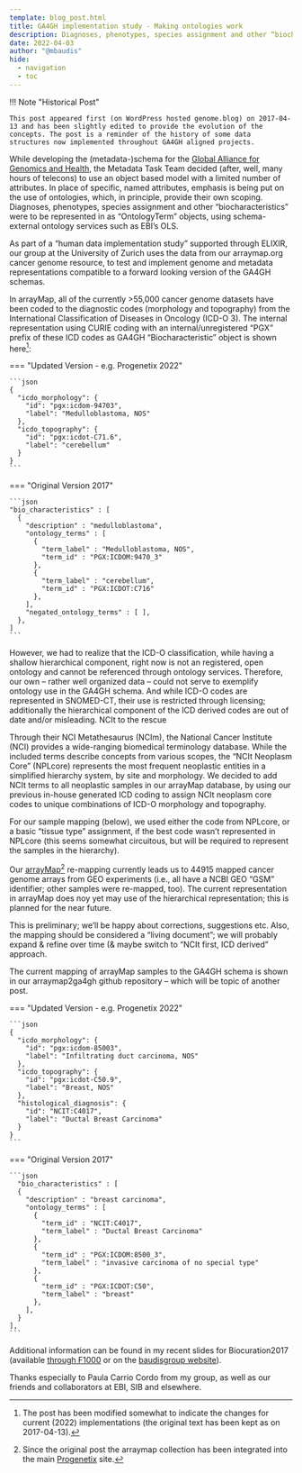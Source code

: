 ```yaml
---
template: blog_post.html
title: GA4GH implementation study - Making ontologies work
description: Diagnoses, phenotypes, species assignment and other “biocharacteristics” represented as “OntologyTerm” objects
date: 2022-04-03
author: "@mbaudis"
hide:
  - navigation
  - toc
---
```


!!! Note "Historical Post"

    This post appeared first (on WordPress hosted genome.blog) on 2017-04-13 and has been slightly edited to provide the evolution of the
    concepts. The post is a reminder of the history of some data structures now implemented throughout GA4GH aligned projects.

While developing the (metadata-)schema for the [Global Alliance for Genomics and Health](http://ga4gh.org), the Metadata Task Team decided (after, well, many hours of telecons) to use an object based model with a limited number of attributes. In place of specific, named attributes, emphasis is being put on the use of ontologies, which, in principle, provide their own scoping. Diagnoses, phenotypes, species assignment and other “biocharacteristics” were to be represented in as “OntologyTerm” objects, using schema-external ontology services such as EBI’s OLS.

<!--more-->

As part of a “human data implementation study” supported through ELIXIR, our group at the University of Zurich uses the data from our arraymap.org cancer genome resource, to test and implement genome and metadata representations compatible to a forward looking version of the GA4GH schemas.

In arrayMap, all of the currently >55,000 cancer genome datasets have been coded to the diagnostic codes (morphology and topography) from the International Classification of Diseases in Oncology (ICD-O 3). The internal representation using CURIE coding with an internal/unregistered “PGX” prefix of these ICD codes as GA4GH “Biocharacteristic” object is shown here[^1]:

=== "Updated Version - e.g. Progenetix 2022"

    ```json
    {
      "icdo_morphology": {
        "id": "pgx:icdom-94703",
        "label": "Medulloblastoma, NOS"
      },
      "icdo_topography": {
        "id": "pgx:icdot-C71.6",
        "label": "cerebellum"
      }
    }
    ```

=== "Original Version 2017"

    ```json
    "bio_characteristics" : [
      {
        "description" : "medulloblastoma",
        "ontology_terms" : [
          {
            "term_label" : "Medulloblastoma, NOS",
            "term_id" : "PGX:ICDOM:9470_3"
          },
          {
            "term_label" : "cerebellum",
            "term_id" : "PGX:ICDOT:C716"
          },
        ],
        "negated_ontology_terms" : [ ],
      },
    ]
    ```

However, we had to realize that the ICD-O classification, while having a shallow hierarchical component, right now is not an registered, open ontology and cannot be referenced through ontology services. Therefore, our own – rather well organized data – could not serve to exemplify ontology use in the GA4GH schema. And while ICD-O codes are represented in SNOMED-CT, their use is restricted through licensing; additionally the hierarchical component of the ICD derived codes are out of date and/or misleading.
NCIt to the rescue

Through their NCI Metathesaurus (NCIm), the National Cancer Institute (NCI) provides a wide-ranging biomedical terminology database. While the included terms describe concepts from various scopes, the “NCIt Neoplasm Core” (NPLcore) represents the most frequent neoplastic entities in a simplified hierarchy system, by site and morphology. We decided to add NCIt terms to all neoplastic samples in our arrayMap database, by using our previous in-house generated ICD coding to assign NCIt neoplasm core codes to unique combinations of ICD-O morphology and topography.

For our sample mapping (below), we used either the code from NPLcore, or a basic “tissue type” assignment, if the best code wasn’t represented in NPLcore (this seems somewhat circuitous, but will be required to represent the samples in the hierarchy).

Our [arrayMap](http://arraymap.progenetix.org)[^2] re-mapping currently leads us to 44915 mapped cancer genome arrays from GEO experiments (i.e., all have a NCBI GEO “GSM” identifier; other samples were re-mapped, too). The current representation in arrayMap does noy yet may use of the hierarchical representation; this is planned for the near future.

This is preliminary; we’ll be happy about corrections, suggestions etc. Also, the mapping should be considered a “living document”; we will probably expand & refine over time (& maybe switch to “NCIt first, ICD derived” approach.

The current mapping of arrayMap samples to the GA4GH schema is shown in our arraymap2ga4gh github repository – which will be topic of another post.

=== "Updated Version - e.g. Progenetix 2022"

    ```json
    {
      "icdo_morphology": {
        "id": "pgx:icdom-85003",
        "label": "Infiltrating duct carcinoma, NOS"
      },
      "icdo_topography": {
        "id": "pgx:icdot-C50.9",
        "label": "Breast, NOS"
      },
      "histological_diagnosis": {
        "id": "NCIT:C4017",
        "label": "Ductal Breast Carcinoma"
      }
    }
    ```

=== "Original Version 2017"


    ```json
      "bio_characteristics" : [
      {
        "description" : "breast carcinoma",
        "ontology_terms" : [
          {
            "term_id" : "NCIT:C4017",
            "term_label" : "Ductal Breast Carcinoma"
          },
          {
            "term_id" : "PGX:ICDOM:8500_3",
            "term_label" : "invasive carcinoma of no special type"
          },
          {
            "term_id" : "PGX:ICDOT:C50",
            "term_label" : "breast"
          },
        ],
      }
    ],
    ```

Additional information can be found in my recent slides for Biocuration2017 (available [through F1000](https://f1000research.com/slides/6-476) or on the [baudisgroup website](http://info.baudisgroup.org)).

Thanks especially to Paula Carrio Cordo from my group, as well as our friends and collaborators at EBI, SIB and elsewhere.

[^1]: The post has been modified somewhat to indicate the changes for current (2022) implementations (the original text has been kept as on 2017-04-13).
[^2]: Since the original post the arraymap collection has been integrated into the main [Progenetix](http://progenetix.org) site.

